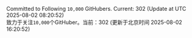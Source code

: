 Committed to Following `10,000` GitHubers. Current: <!-- FOLLOWING_COUNT -->302<!-- FOLLOWING_COUNT --> (Update at UTC <!-- LAST_UPDATED -->2025-08-02 08:20:52<!-- LAST_UPDATED -->)<br>
致力于关注`10,000`个GitHuber。当前：<!-- FOLLOWING_COUNT -->302<!-- FOLLOWING_COUNT --> (更新于北京时间 <!-- LAST_UPDATED_CST -->2025-08-02 16:20:52<!-- LAST_UPDATED_CST -->)
